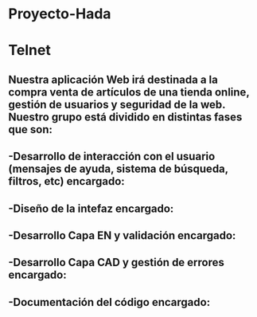 # Proyecto-Hada

# Telnet
Nuestra aplicación Web irá destinada a la compra venta de artículos de una tienda online, gestión de usuarios y seguridad de la web.
Nuestro grupo está dividido en distintas fases que son:
-
-Desarrollo de interacción con el usuario (mensajes de ayuda, sistema de búsqueda, filtros, etc) encargado: 
-
-Diseño de la intefaz encargado: 
-
-Desarrollo Capa EN y validación encargado: 
-
-Desarrollo Capa CAD y gestión de errores encargado: 
-
-Documentación del código encargado: 
-
